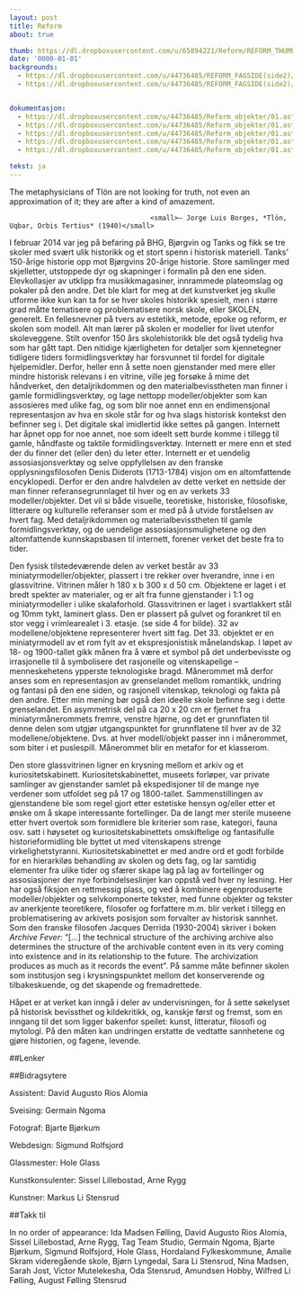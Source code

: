 ```yaml
---
layout: post
title: Reform
about: true

thumb: https://dl.dropboxusercontent.com/u/65894221/Reform/REFORM_THUMBNAILS/01.Astronomi.jpg
date: '0000-01-01'
backgrounds:
  - https://dl.dropboxusercontent.com/u/44736485/REFORM_FAGSIDE(side2)/34.Reform_infobakgrunn.jpg
  - https://dl.dropboxusercontent.com/u/44736485/REFORM_FAGSIDE(side2)/01.Astronomi2m.jpg


dokumentasjon:
  - https://dl.dropboxusercontent.com/u/44736485/Reform_objekter/01.astro1.jpg
  - https://dl.dropboxusercontent.com/u/44736485/Reform_objekter/01.astro2.jpg
  - https://dl.dropboxusercontent.com/u/44736485/Reform_objekter/01.astro3.jpg
  - https://dl.dropboxusercontent.com/u/44736485/Reform_objekter/01.astro4.jpg
  - https://dl.dropboxusercontent.com/u/44736485/Reform_objekter/01.astro5.jpg

tekst: ja
---
```



The metaphysicians of Tlön are not looking for truth, not even an approximation of it; they are after a kind of amazement.
						              
						               <small>– Jorge Luis Borges, *Tlön, Uqbar, Orbis Tertius* (1940)</small>


I februar 2014 var jeg på befaring på BHG, Bjørgvin og Tanks og fikk se tre skoler med svært ulik historikk og et stort spenn i historisk materiell. Tanks’ 150-årige historie opp mot Bjørgvins 20-årige historie. Store samlinger med skjelletter, utstoppede dyr og skapninger i formalin på den ene siden. Elevkollasjer av utklipp fra musikkmagasiner, innrammede plateomslag og pokaler på den andre. Det ble klart for meg at det kunstverket jeg skulle utforme ikke kun kan ta for se hver skoles historikk spesielt, men i større grad måtte tematisere og problematisere norsk skole, eller SKOLEN, generelt. 
	En fellesnevner på tvers av estetikk, metode, epoke og reform, er skolen som modell. Alt man lærer på skolen er modeller for livet utenfor skoleveggene. Stilt ovenfor 150 års skolehistorikk ble det også tydelig hva som har gått tapt. Den nitidige kjærligheten for detaljer som kjennetegner tidligere tiders formidlingsverktøy har forsvunnet til fordel for digitale hjelpemidler. Derfor, heller enn å sette noen gjenstander med mere eller mindre historisk relevans i en vitrine, ville jeg forsøke å mime det håndverket, den detaljrikdommen og den materialbevisstheten man finner i gamle formidlingsverktøy, og lage nettopp modeller/objekter som kan assosieres med ulike fag, og som blir noe annet enn en endimensjonal representasjon av hva en skole står for og hva slags historisk kontekst den befinner seg i.
	Det digitale skal imidlertid ikke settes på gangen. Internett har åpnet opp for noe annet, noe som ideelt sett burde komme i tillegg til gamle, håndfaste og taktile formidlingsverktøy. Internett er mere enn et sted der du finner det (eller den) du leter etter. Internett er et uendelig assosiasjonsverktøy og selve oppfyllelsen av den franske opplysningsfilosofen Denis Diderots (1713-1784) visjon om en altomfattende encyklopedi. Derfor er den andre halvdelen av dette verket en nettside der man finner referansegrunnlaget til hver og en av verkets 33 modeller/objekter. Det vil si både visuelle, teoretiske, historiske, filosofiske, litterære og kulturelle referanser som er med på å utvide forståelsen av hvert fag.
	Med detaljrikdommen og materialbevisstheten til gamle formidlingsverktøy, og de uendelige assosiasjonsmulighetene og den altomfattende kunnskapsbasen til internett, forener verket det beste fra to tider.

Den fysisk tilstedeværende delen av verket består av 33 miniatyrmodeller/objekter, plassert i tre rekker over hverandre, inne i en glassvitrine. Vitrinen måler h 180 x b 300 x d 50 cm. Objektene er laget i et bredt spekter av materialer, og er alt fra funne gjenstander i 1:1 og miniatyrmodeller i ulike skalaforhold. Glassvitrinen er laget i svartlakkert stål og 10mm tykt, laminert glass. Den er plassert på gulvet og forankret til en stor vegg i vrimlearealet i 3. etasje. (se side 4 for bilde). 
	32 av modellene/objektene representerer hvert sitt fag. Det 33. objektet er en miniatyrmodell av et rom fylt av et ekspresjonistisk månelandskap. I løpet av 18- og 1900-tallet gikk månen fra å være et symbol på det underbevisste og irrasjonelle til å symbolisere det rasjonelle og vitenskapelige – menneskehetens ypperste teknologiske bragd. Månerommet må derfor anses som en representasjon av grenselandet mellom romantikk, undring og fantasi på den ene siden, og rasjonell vitenskap, teknologi og fakta på den andre. Etter min mening bør også den ideelle skole befinne seg i dette grenselandet.
	En asymmetrisk del på ca 20 x 20 cm er fjernet fra miniatyrmånerommets fremre, venstre hjørne, og det er grunnflaten til denne delen som utgjør utgangspunktet for grunnflatene til hver av de 32 modellene/objektene. Dvs. at hver modell/objekt passer inn i månerommet, som biter i et puslespill. Månerommet blir en metafor for et klasserom. 

Den store glassvitrinen ligner en krysning mellom et arkiv og et kuriositetskabinett. Kuriositetskabinettet, museets forløper, var private samlinger av gjenstander samlet på ekspedisjoner til de mange nye verdener som utfoldet seg  på 17 og 1800-tallet. Sammenstillingen av gjenstandene ble som regel gjort etter estetiske hensyn og/eller etter et ønske om å skape interessante fortellinger. Da de langt mer sterile museene etter hvert overtok som formidlere ble kriterier som rase, kategori, fauna osv. satt i høysetet og kuriositetskabinettets omskiftelige og fantasifulle historieformidling ble byttet ut med vitenskapens strenge virkelighetstyranni. 
	Kuriositetskabinettet er med andre ord et godt forbilde for en hierarkiløs behandling av skolen og dets fag, og lar samtidig elementer fra ulike tider og sfærer skape lag på lag av fortellinger og assosiasjoner der nye forbindelseslinjer kan oppstå ved hver ny lesning. Her har også fiksjon en rettmessig plass, og ved å kombinere egenproduserte modeller/objekter og selvkomponerte tekster, med funne objekter og tekster av anerkjente teoretikere, filosofer og forfattere m.m. blir verket i tillegg en problematisering av arkivets posisjon som forvalter av historisk sannhet. Som den franske filosofen Jacques Derrida (1930-2004) skriver i boken *Archive Fever*: “[…] the technical structure of the archiving archive also determines the structure of the archivable content even in its very coming into existence and in its relationship to the future. The archivization produces as much as it records the event”.
	På samme måte befinner skolen som institusjon seg i krysningspunktet mellom det konserverende og tilbakeskuende, og det skapende og fremadrettede. 

Håpet er at verket kan inngå i deler av undervisningen, for å sette søkelyset på historisk bevissthet og kildekritikk, og, kanskje først og fremst, som en inngang til det som ligger bakenfor speilet: kunst, litteratur, filosofi og mytologi. På den måten kan undringen erstatte de vedtatte sannhetene og gjøre historien, og fagene, levende. 

##Lenker

##Bidragsytere

Assistent: David Augusto Rios Alomia

Sveising: Germain Ngoma

Fotograf: Bjarte Bjørkum

Webdesign: Sigmund Rolfsjord

Glassmester: Hole Glass

Kunstkonsulenter: Sissel Lillebostad, Arne Rygg

Kunstner: Markus Li Stensrud


##Takk til

In no order of appearance: Ida Madsen Følling, David Augusto Rios Alomia, Sissel Lillebostad, Arne Rygg, Tag Team Studio, Germain Ngoma, Bjarte Bjørkum, Sigmund Rolfsjord, Hole Glass, Hordaland Fylkeskommune, Amalie Skram videregående skole, Bjørn Lyngedal, Sara Li Stensrud, Nina Madsen, Sarah Jost, Victor Mutelekesha, Oda Stensrud, Amundsen Hobby, Wilfred Li Følling, August Følling Stensrud 
